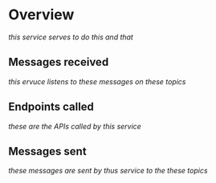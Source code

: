 # Overview
_this service serves to do this and that_

## Messages received
_this ervuce listens to these messages on these topics_

## Endpoints called
_these are the APIs called by this service_

## Messages sent
_these messages are sent by thus service to the these topics_



